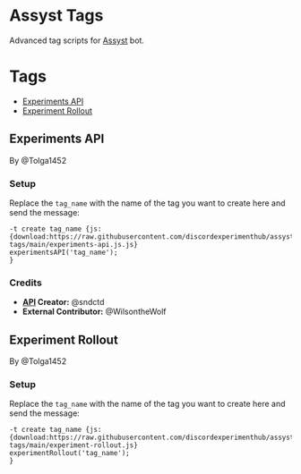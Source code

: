 # Assyst Tags

Advanced tag scripts for [Assyst](https://jacher.io/assyst) bot.

# Tags

- [Experiments API](#experiments-api)
- [Experiment Rollout](#experiment-rollout)

## Experiments API

By @Tolga1452

### Setup

Replace the `tag_name` with the name of the tag you want to create here and send the message:

```
-t create tag_name {js:
{download:https://raw.githubusercontent.com/discordexperimenthub/assyst-tags/main/experiments-api.js.js}
experimentsAPI('tag_name');
}
```

### Credits

- **[API](https://experiments.dscrd.workers.dev) Creator:** @sndctd
- **External Contributor:** @WilsontheWolf

## Experiment Rollout

By @Tolga1452

### Setup

Replace the `tag_name` with the name of the tag you want to create here and send the message:

```
-t create tag_name {js: 
{download:https://raw.githubusercontent.com/discordexperimenthub/assyst-tags/main/experiment-rollout.js} 
experimentRollout('tag_name');
}
```
